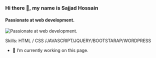 ### Hi there 👋, my name is Sajjad Hossain
#### Passionate at web development.
![Passionate at web development.](https://scontent.fcgp27-1.fna.fbcdn.net/v/t39.30808-6/242414275_1356129431450296_2711313370304751524_n.png?_nc_cat=110&_nc_rgb565=1&ccb=1-5&_nc_sid=e3f864&_nc_eui2=AeH9gqyLdIhBX09u-S2fJxlO3kJ7t5AqqybeQnu3kCqrJpJE2Z038IeIlfGoWvR3pVK0nG-LvQbR5-3QJx9zdvHC&_nc_ohc=HK8MnTPqKHkAX_anCM0&_nc_ht=scontent.fcgp27-1.fna&oh=96cd42dc4c942e4223bb44287b4f642b&oe=61AEC16E)


Skills:  HTML / CSS /JAVASCRIPT/JQUERY/BOOTSTARAP/WORDPRESS

- 🔭 I’m currently working on this page. 




